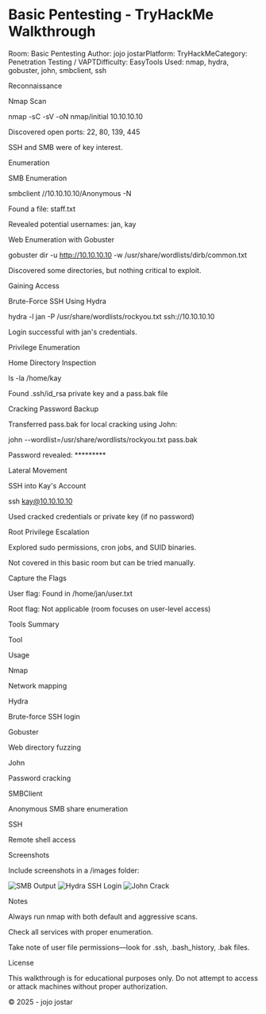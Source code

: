 # Basic Pentesting - TryHackMe Walkthrough



Room: Basic Pentesting
Author: jojo jostarPlatform: TryHackMeCategory: Penetration Testing / VAPTDifficulty: EasyTools Used: nmap, hydra, gobuster, john, smbclient, ssh

Reconnaissance

Nmap Scan

nmap -sC -sV -oN nmap/initial 10.10.10.10

Discovered open ports: 22, 80, 139, 445

SSH and SMB were of key interest.



Enumeration

SMB Enumeration

smbclient //10.10.10.10/Anonymous -N

Found a file: staff.txt

Revealed potential usernames: jan, kay



Web Enumeration with Gobuster

gobuster dir -u http://10.10.10.10 -w /usr/share/wordlists/dirb/common.txt

Discovered some directories, but nothing critical to exploit.



Gaining Access

Brute-Force SSH Using Hydra

hydra -l jan -P /usr/share/wordlists/rockyou.txt ssh://10.10.10.10

Login successful with jan's credentials.



Privilege Enumeration

Home Directory Inspection

ls -la /home/kay

Found .ssh/id_rsa private key and a pass.bak file

Cracking Password Backup

Transferred pass.bak for local cracking using John:

john --wordlist=/usr/share/wordlists/rockyou.txt pass.bak

Password revealed: *********



Lateral Movement

SSH into Kay's Account

ssh kay@10.10.10.10

Used cracked credentials or private key (if no password)

Root Privilege Escalation

Explored sudo permissions, cron jobs, and SUID binaries.

Not covered in this basic room but can be tried manually.

Capture the Flags

User flag: Found in /home/jan/user.txt

Root flag: Not applicable (room focuses on user-level access)

Tools Summary

Tool

Usage

Nmap

Network mapping

Hydra

Brute-force SSH login

Gobuster

Web directory fuzzing

John

Password cracking

SMBClient

Anonymous SMB share enumeration

SSH

Remote shell access

Screenshots

Include screenshots in a /images folder:

![SMB Output](images/smb_output.png)
![Hydra SSH Login](images/hydra_login.png)
![John Crack](images/john_crack.png)

Notes

Always run nmap with both default and aggressive scans.

Check all services with proper enumeration.

Take note of user file permissions—look for .ssh, .bash_history, .bak files.

License

This walkthrough is for educational purposes only. Do not attempt to access or attack machines without proper authorization.

© 2025 - jojo jostar


